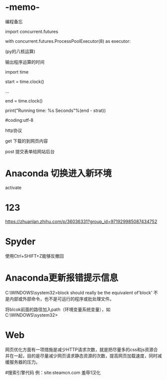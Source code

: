 # -memo-
编程备忘




import concurrent.futures

with concurrent.futures.ProcessPoolExecutor(8) as executor:

(py的八核运算)



输出程序运算的时间

import time

start = time.clock()

...

end = time.clock()

print("Running time: %s Seconds"%(end - strat))





#coding:utf-8




http协议

get   下载的到网页内容 

post  提交表单给网站后台

# Anaconda 切换进入新环境
activate 

# 123
https://zhuanlan.zhihu.com/p/36036331?group_id=971929985087434752

# Spyder
使用Ctrl+SHIFT+Z能够反撤回

# Anaconda更新报错提示信息
C:\WINDOWS\system32>block should really be the equivalent of'block' 不是内部或外部命令，也不是可运行的程序或批处理文件。

将blcok前面的路径加入path（环境变量系统变量），如C:\WINDOWS\system32>

# Web
网页优化方面有一项措施是减少HTTP请求次数，就是把尽量多的css和js资源合并在一起，目的是尽量减少网页请求静态资源的次数，提高网页加载速度，同时减缓服务器的压力。

#搜索引擎代码 
例：site:steamcn.com 羞辱1汉化 

